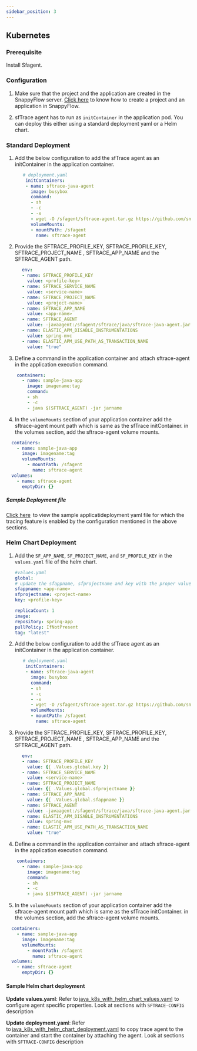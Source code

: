```yaml
---
sidebar_position: 3 
---
```

## Kubernetes

### Prerequisite

Install Sfagent.

### Configuration

1. Make sure that the project and the application are created in the SnappyFlow server. [Click here](https://stage-docs.snappyflow.io/docs/RUM/agent_installation/others#create-a-project-in-snappyflow-portal) to know how to create a project and an application in SnappyFlow. 

2. sfTrace agent has to run as `initContainer` in the application pod. You can deploy this either using a standard deployment yaml or a Helm chart.

### Standard Deployment

1. Add the below configuration to add the sfTrace agent as an initContainer in the application container.  

   ```yaml
      # deployment.yaml
       initContainers: 
       - name: sftrace-java-agent 
         image: busybox 
         command: 
         - sh 
         - -c 
         - -x 
         - wget -O /sfagent/sftrace-agent.tar.gz https://github.com/snappyflow/apm-agent/releases/download/latest/sftrace-agent.tar.gz && cd /sfagent && tar -xvzf sftrace-agent.tar.gz && rm sftrace-agent.tar.gz 
         volumeMounts: 
         - mountPath: /sfagent 
           name: sftrace-agent 
   ```

2. Provide the SFTRACE_PROFILE_KEY, SFTRACE_PROFILE_KEY, SFTRACE_PROJECT_NAME , SFTRACE_APP_NAME and the SFTRACE_AGENT path.

  ```yaml
        env: 
        - name: SFTRACE_PROFILE_KEY 
          value: <profile-key> 
        - name: SFTRACE_SERVICE_NAME 
          value: <service-name>
        - name: SFTRACE_PROJECT_NAME 
          value: <project-name> 
        - name: SFTRACE_APP_NAME 
          value: <app-name> 
        - name: SFTRACE_AGENT 
          value: -javaagent:/sfagent/sftrace/java/sftrace-java-agent.jar 
        - name: ELASTIC_APM_DISABLE_INSTRUMENTATIONS 
          value: spring-mvc 
        - name: ELASTIC_APM_USE_PATH_AS_TRANSACTION_NAME 
          value: "true" 
  ```

3. Define a command in the application container and attach sftrace-agent in the application execution command.

 ```yaml
     containers: 
       - name: sample-java-app 
         image: imagename:tag 
         command: 
         - sh 
         - -c 
         - java $(SFTRACE_AGENT) -jar jarname 
 ```

4. In the `volumeMounts` section of your application container add the sftrace-agent mount path which is same as the sfTrace initContainer.  in the volumes section, add the sftrace-agent volume mounts.

  ```yaml
    containers: 
      - name: sample-java-app 
        image: imagename:tag 
        volumeMounts: 
          - mountPath: /sfagent 
            name: sftrace-agent 
    volumes: 
      - name: sftrace-agent 
        emptyDir: {} 
  ```

##### Sample Deployment file

[Click here](https://github.com/snappyflow/website-artefacts/blob/master/sfTracing/java/java_k8s_standalone_deployment.yaml)  to view the sample applicatideployment yaml file for which the tracing feature is enabled by the configuration mentioned in the above sections.

### Helm Chart Deployment 

1. Add the `SF_APP_NAME`, `SF_PROJECT_NAME`, and `SF_PROFILE_KEY`  in the `values.yaml` file of the helm chart.

     ```yaml
   #values.yaml
   global:
   # update the sfappname, sfprojectname and key with the proper values
     sfappname: <app-name>
     sfprojectname: <project-name>
     key: <profile-key>
   
   replicaCount: 1
   image:
     repository: spring-app
     pullPolicy: IfNotPresent
     tag: "latest"
   ```

2. Add the below configuration to add the sfTrace agent as an initContainer in the application container.  

   ```yaml
      # deployment.yaml
       initContainers: 
       - name: sftrace-java-agent 
         image: busybox 
         command: 
         - sh 
         - -c 
         - -x 
         - wget -O /sfagent/sftrace-agent.tar.gz https://github.com/snappyflow/apm-agent/releases/download/latest/sftrace-agent.tar.gz && cd /sfagent && tar -xvzf sftrace-agent.tar.gz && rm sftrace-agent.tar.gz 
         volumeMounts: 
         - mountPath: /sfagent 
           name: sftrace-agent 
   ```

3. Provide the SFTRACE_PROFILE_KEY, SFTRACE_PROFILE_KEY, SFTRACE_PROJECT_NAME , SFTRACE_APP_NAME and the SFTRACE_AGENT path.

  ```yaml
        env: 
        - name: SFTRACE_PROFILE_KEY 
          value: {{ .Values.global.key }} 
        - name: SFTRACE_SERVICE_NAME 
          value: <service-name>
        - name: SFTRACE_PROJECT_NAME 
          value: {{ .Values.global.sfprojectname }} 
        - name: SFTRACE_APP_NAME 
          value: {{ .Values.global.sfappname }} 
        - name: SFTRACE_AGENT 
          value: -javaagent:/sfagent/sftrace/java/sftrace-java-agent.jar 
        - name: ELASTIC_APM_DISABLE_INSTRUMENTATIONS 
          value: spring-mvc 
        - name: ELASTIC_APM_USE_PATH_AS_TRANSACTION_NAME 
          value: "true" 
  ```

4. Define a command in the application container and attach sftrace-agent in the application execution command.

 ```yaml
     containers: 
       - name: sample-java-app 
         image: imagename:tag 
         command: 
         - sh 
         - -c 
         - java $(SFTRACE_AGENT) -jar jarname 
 ```

5. In the `volumeMounts` section of your application container add the sftrace-agent mount path which is same as the sfTrace initContainer.  in the volumes section, add the sftrace-agent volume mounts.

  ```yaml
    containers: 
      - name: sample-java-app 
        image: imagename:tag 
        volumeMounts: 
          - mountPath: /sfagent 
            name: sftrace-agent 
    volumes: 
      - name: sftrace-agent 
        emptyDir: {} 
  ```

#### Sample Helm chart deployment

**Update values.yaml**: Refer to [java_k8s_with_helm_chart_values.yaml](https://github.com/snappyflow/website-artefacts/blob/master/sfTracing/java/java_k8s_with_helm_chart_values.yaml)  to configure agent specific properties. Look at sections with `SFTRACE-CONFIG` description 

**Update deployment.yam**l: Refer to [java_k8s_with_helm_chart_deployment.yaml](https://github.com/snappyflow/website-artefacts/blob/master/sfTracing/java/java_k8s_with_helm_chart_deployment.yaml)  to copy trace agent to the container and start the container by attaching  the agent. Look at sections with `SFTRACE-CONFIG` description

